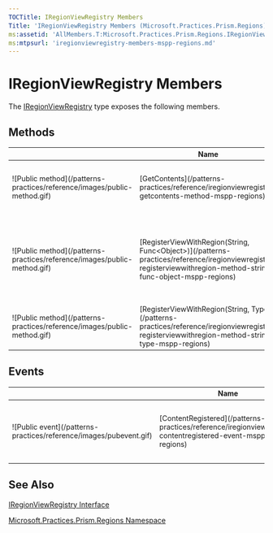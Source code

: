 ```yaml
---
TOCTitle: IRegionViewRegistry Members
Title: 'IRegionViewRegistry Members (Microsoft.Practices.Prism.Regions)'
ms:assetid: 'AllMembers.T:Microsoft.Practices.Prism.Regions.IRegionViewRegistry'
ms:mtpsurl: 'iregionviewregistry-members-mspp-regions.md'
---
```



# IRegionViewRegistry Members

The [IRegionViewRegistry](/patterns-practices/reference/iregionviewregistry-interface-mspp-regions) type exposes the following members.

## Methods


<table>

<thead>
<tr class="header">
<th> </th>
<th>Name</th>
<th>Description</th>
</tr>
</thead>
<tbody>
<tr class="odd">
<td>![Public method](/patterns-practices/reference/images/public-method.gif)</td>
<td>[GetContents](/patterns-practices/reference/iregionviewregistry-getcontents-method-mspp-regions)</td>
<td><div class="summary">
Returns the contents associated with a region name.
</div></td>
</tr>
<tr class="even">
<td>![Public method](/patterns-practices/reference/images/public-method.gif)</td>
<td>[RegisterViewWithRegion(String, Func&lt;Object&gt;)](/patterns-practices/reference/iregionviewregistry-registerviewwithregion-method-string-func-object-mspp-regions)</td>
<td><div class="summary">
Registers a delegate that can be used to retrieve the content associated with a region name.
</div></td>
</tr>
<tr class="odd">
<td>![Public method](/patterns-practices/reference/images/public-method.gif)</td>
<td>[RegisterViewWithRegion(String, Type)](/patterns-practices/reference/iregionviewregistry-registerviewwithregion-method-string-type-mspp-regions)</td>
<td><div class="summary">
Registers a content type with a region name.
</div></td>
</tr>
</tbody>
</table>

## Events


<table>

<thead>
<tr class="header">
<th> </th>
<th>Name</th>
<th>Description</th>
</tr>
</thead>
<tbody>
<tr class="odd">
<td>![Public event](/patterns-practices/reference/images/pubevent.gif)</td>
<td>[ContentRegistered](/patterns-practices/reference/iregionviewregistry-contentregistered-event-mspp-regions)</td>
<td><div class="summary">
Event triggered when a content is registered to a region name.
</div></td>
</tr>
</tbody>
</table>

## See Also

[IRegionViewRegistry Interface](/patterns-practices/reference/iregionviewregistry-interface-mspp-regions)

[Microsoft.Practices.Prism.Regions Namespace](/patterns-practices/reference/mspp-regions-namespace)